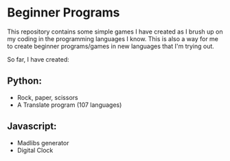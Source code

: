 # Beginner Programs
This repository contains some simple  games I have created as I brush up on my coding in the programming languages I know.
This is also a way for me to create beginner programs/games in new languages that I'm trying out. 

So far, I have created:
## Python:
- Rock, paper, scissors
- A Translate program (107 languages)

## Javascript:
- Madlibs generator
- Digital Clock
